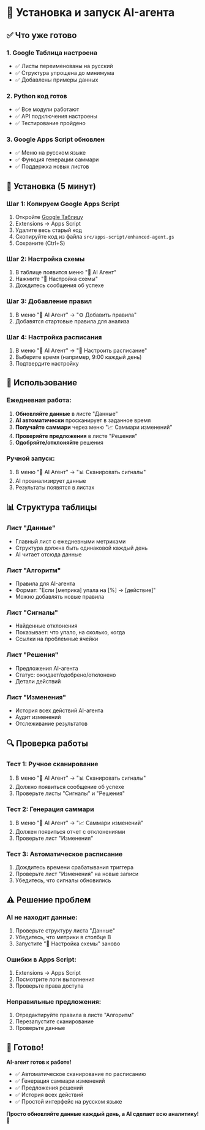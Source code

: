 # 🚀 Установка и запуск AI-агента

## ✅ Что уже готово

### 1. **Google Таблица настроена**
- ✅ Листы переименованы на русский
- ✅ Структура упрощена до минимума
- ✅ Добавлены примеры данных

### 2. **Python код готов**
- ✅ Все модули работают
- ✅ API подключения настроены
- ✅ Тестирование пройдено

### 3. **Google Apps Script обновлен**
- ✅ Меню на русском языке
- ✅ Функция генерации саммари
- ✅ Поддержка новых листов

## 🔧 Установка (5 минут)

### Шаг 1: Копируем Google Apps Script
1. Откройте [Google Таблицу](https://docs.google.com/spreadsheets/d/18otXyOlqG4FAbLqyZReCwSPkKLGuhEWsVKFNoxctyvQ/edit)
2. Extensions → Apps Script
3. Удалите весь старый код
4. Скопируйте код из файла `src/apps-script/enhanced-agent.gs`
5. Сохраните (Ctrl+S)

### Шаг 2: Настройка схемы
1. В таблице появится меню "🤖 AI Агент"
2. Нажмите "🔧 Настройка схемы"
3. Дождитесь сообщения об успехе

### Шаг 3: Добавление правил
1. В меню "🤖 AI Агент" → "⚙️ Добавить правила"
2. Добавятся стартовые правила для анализа

### Шаг 4: Настройка расписания
1. В меню "🤖 AI Агент" → "🔄 Настроить расписание"
2. Выберите время (например, 9:00 каждый день)
3. Подтвердите настройку

## 🎯 Использование

### Ежедневная работа:
1. **Обновляйте данные** в листе "Данные"
2. **AI автоматически** просканирует в заданное время
3. **Получайте саммари** через меню "📈 Саммари изменений"
4. **Проверяйте предложения** в листе "Решения"
5. **Одобряйте/отклоняйте** решения

### Ручной запуск:
1. В меню "🤖 AI Агент" → "📊 Сканировать сигналы"
2. AI проанализирует данные
3. Результаты появятся в листах

## 📊 Структура таблицы

### Лист "Данные"
- Главный лист с ежедневными метриками
- Структура должна быть одинаковой каждый день
- AI читает отсюда данные

### Лист "Алгоритм"
- Правила для AI-агента
- Формат: "Если [метрика] упала на [%] → [действие]"
- Можно добавлять новые правила

### Лист "Сигналы"
- Найденные отклонения
- Показывает: что упало, на сколько, когда
- Ссылки на проблемные ячейки

### Лист "Решения"
- Предложения AI-агента
- Статус: ожидает/одобрено/отклонено
- Детали действий

### Лист "Изменения"
- История всех действий AI-агента
- Аудит изменений
- Отслеживание результатов

## 🔍 Проверка работы

### Тест 1: Ручное сканирование
1. В меню "🤖 AI Агент" → "📊 Сканировать сигналы"
2. Должно появиться сообщение об успехе
3. Проверьте листы "Сигналы" и "Решения"

### Тест 2: Генерация саммари
1. В меню "🤖 AI Агент" → "📈 Саммари изменений"
2. Должен появиться отчет с отклонениями
3. Проверьте лист "Изменения"

### Тест 3: Автоматическое расписание
1. Дождитесь времени срабатывания триггера
2. Проверьте лист "Изменения" на новые записи
3. Убедитесь, что сигналы обновились

## ⚠️ Решение проблем

### AI не находит данные:
1. Проверьте структуру листа "Данные"
2. Убедитесь, что метрики в столбце B
3. Запустите "🔧 Настройка схемы" заново

### Ошибки в Apps Script:
1. Extensions → Apps Script
2. Посмотрите логи выполнения
3. Проверьте права доступа

### Неправильные предложения:
1. Отредактируйте правила в листе "Алгоритм"
2. Перезапустите сканирование
3. Проверьте данные

## 🎉 Готово!

**AI-агент готов к работе!**

- ✅ Автоматическое сканирование по расписанию
- ✅ Генерация саммари изменений
- ✅ Предложения решений
- ✅ История всех действий
- ✅ Простой интерфейс на русском языке

**Просто обновляйте данные каждый день, а AI сделает всю аналитику!** 🚀
